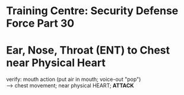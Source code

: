 # Training Centre: Security Defense Force Part 30
# Ear, Nose, Throat (ENT) to Chest near Physical Heart

verify: mouth action (put air in mouth; voice-out "pop")<br/>
--> chest movement; near physical HEART; <b>ATTACK</b><br/>
<br/>

